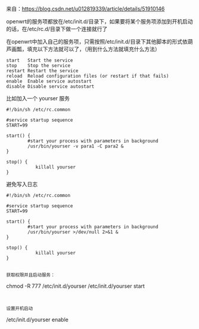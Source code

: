 来自：https://blog.csdn.net/u012819339/article/details/51910146

openwrt的服务项都放在/etc/init.d/目录下，如果要将某个服务项添加到开机启动的话，在/etc/rc.d/目录下做一个连接就行了


在openwrt中加入自己的服务项，只需按照/etc/init.d/目录下其他脚本的形式依葫芦画瓢，填充以下方法就可以了，（用到什么方法就填充什么方法）

```
start   Start the service  
stop    Stop the service  
restart Restart the service  
reload  Reload configuration files (or restart if that fails)  
enable  Enable service autostart  
disable Disable service autostart  
```

比如加入一个 yourser 服务

```
#!/bin/sh /etc/rc.common

#service startup sequence
START=99

start() {
        #start your process with parameters in background
        /usr/bin/yourser -v para1 -C para2 &
}

stop() {
           killall yourser
}

```

避免写入日志

```
#!/bin/sh /etc/rc.common

#service startup sequence
START=99

start() {
        #start your process with parameters in background
        /usr/bin/yourser >/dev/null 2>&1 &
}

stop() {
           killall yourser
}


获取权限并且启动服务：

```
chmod -R 777 /etc/init.d/yourser
/etc/init.d/yourser start
```


设置开机启动
```
/etc/init.d/yourser enable
```